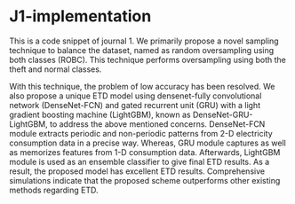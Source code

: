 # J1-implementation
This is a code snippet of journal 1. We primarily propose a novel sampling technique to balance the dataset, named as random oversampling using both classes (ROBC). This technique performs oversampling using both the theft and normal classes.

With this technique, the problem of low accuracy has been resolved. We also propose a unique ETD model using densenet-fully convolutional network (DenseNet-FCN) and gated recurrent unit (GRU) with a light gradient boosting machine (LightGBM), known as DenseNet-GRU-LightGBM, to address the above mentioned concerns. 
DenseNet-FCN module extracts periodic and non-periodic patterns from 2-D electricity consumption data in a precise way. Whereas, GRU module captures as well as memorizes features from 1-D consumption data. 
Afterwards, LightGBM module is used as an ensemble classifier to give final ETD results. 
As a result, the proposed model has excellent ETD results. Comprehensive simulations indicate that the proposed scheme outperforms other existing methods regarding ETD.
